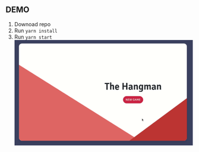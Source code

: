 ## DEMO
1. Downoad repo
2. Run ```yarn install```
3. Run ```yarn start```
![Hangman React demo](https://github.com/dkruchala/hangman_game_react/blob/master/demo/hangman_demo.gif?raw=true)

